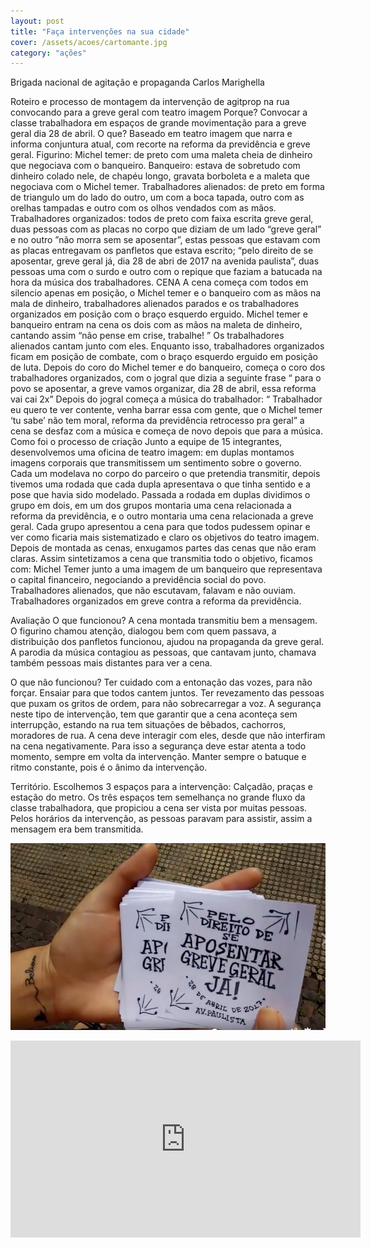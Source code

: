 ```yaml
---
layout: post
title: "Faça intervenções na sua cidade"
cover: /assets/acoes/cartomante.jpg
category: "ações"
---
```


Brigada nacional de agitação e propaganda
Carlos Marighella

Roteiro e processo de montagem da intervenção de agitprop na rua convocando para a greve geral com teatro imagem 
Porque? Convocar a classe trabalhadora em espaços de grande movimentação para a greve geral dia 28 de abril.
O que? Baseado em teatro imagem que narra e informa conjuntura atual, com recorte na reforma da previdência e greve geral.
Figurino: 
Michel temer: de preto com uma maleta cheia de dinheiro que negociava com o banqueiro.
Banqueiro: estava de sobretudo com dinheiro colado nele, de chapéu longo, gravata borboleta e a maleta que negociava com o Michel temer.
Trabalhadores alienados: de preto em forma de triangulo um do lado do outro, um com a boca tapada, outro com as orelhas tampadas e outro com os olhos vendados com as mãos.
Trabalhadores organizados: todos de preto com faixa escrita greve geral, duas pessoas com as placas no corpo que diziam de um lado “greve geral” e no outro ”não morra sem se aposentar”, estas pessoas que estavam com as placas entregavam os panfletos que estava escrito; “pelo direito de se aposentar, greve geral já, dia 28 de abri de 2017 na avenida paulista”, duas pessoas uma com o surdo e outro com o repique que faziam a batucada na hora da música dos trabalhadores.
CENA
 A cena começa com todos em silencio apenas em posição, o Michel temer e o banqueiro com as mãos na mala de dinheiro, trabalhadores alienados parados e os trabalhadores organizados em posição com o braço esquerdo erguido.
Michel temer e banqueiro entram na cena os dois com as mãos na maleta de dinheiro, cantando assim “não pense em crise, trabalhe! ” Os trabalhadores alienados cantam junto com eles.
Enquanto isso, trabalhadores organizados ficam em posição de combate, com o braço esquerdo erguido em posição de luta.
Depois do coro do Michel temer e do banqueiro, começa o coro dos trabalhadores organizados, com o jogral que dizia a seguinte frase “ para o povo se aposentar, a greve vamos organizar, dia 28 de abril, essa reforma vai cai 2x” Depois do jogral começa a música do trabalhador:
 “ Trabalhador eu quero te ver contente, venha barrar essa com gente, que o Michel temer ‘tu sabe’ não tem moral, reforma da previdência retrocesso pra geral” a cena se desfaz com a música e começa de novo depois que para a música.
Como foi o processo de criação
Junto a equipe de 15 integrantes, desenvolvemos uma oficina de teatro imagem: em duplas montamos imagens corporais que transmitissem um sentimento sobre o governo. Cada um modelava no corpo do parceiro o que pretendia transmitir, depois tivemos uma rodada que cada dupla apresentava o que tinha sentido e a pose que havia sido modelado. 
Passada a rodada em duplas dividimos o grupo em dois, em um dos grupos montaria uma cena relacionada a reforma da previdência, e o outro montaria uma cena relacionada a greve geral. Cada grupo apresentou a cena para que todos pudessem opinar e ver como ficaria mais sistematizado e claro os objetivos do teatro imagem. Depois de montada as cenas, enxugamos partes das cenas que não eram claras. Assim sintetizamos a cena que transmitia todo o objetivo, ficamos com:
Michel Temer junto a uma imagem de um banqueiro que representava o capital financeiro, negociando a previdência social do povo. Trabalhadores alienados, que não escutavam, falavam e não ouviam. Trabalhadores organizados em greve contra a reforma da previdência. 


Avaliação 
O que funcionou?
A cena montada transmitiu bem a mensagem. O figurino chamou atenção, dialogou bem com quem passava, a distribuição dos panfletos funcionou, ajudou na propaganda da greve geral. A parodia da música contagiou as pessoas, que cantavam junto, chamava também pessoas mais distantes para ver a cena.

O que não funcionou?
Ter cuidado com a entonação das vozes, para não forçar. Ensaiar para que todos cantem juntos. Ter revezamento das pessoas que puxam os gritos de ordem, para não sobrecarregar a voz. 
A segurança neste tipo de intervenção, tem que garantir que a cena aconteça sem interrupção, estando na rua tem situações de bêbados, cachorros, moradores de rua. A cena deve interagir com eles, desde que não interfiram na cena negativamente. Para isso a segurança deve estar atenta a todo momento, sempre em volta da intervenção.
Manter sempre o batuque e ritmo constante, pois é o ânimo da intervenção.

Território.
Escolhemos 3 espaços para a intervenção: Calçadão, praças e estação do metro.
Os três espaços tem semelhança no grande fluxo da classe trabalhadora, que propiciou a cena ser vista por muitas pessoas. Pelos horários da intervenção, as pessoas paravam para assistir, assim a mensagem era bem transmitida.


![](../assets/acoes/cartomante.jpg)

<div class="video-wrapper video-wrapper-16x9">
    <iframe src="https://www.facebook.com/plugins/video.php?href=https%3A%2F%2Fwww.facebook.com%2FMovimentoSemTerra%2Fvideos%2F1532793413460034%2F&show_text=0&width=560" width="560" height="315" style="border:none;overflow:hidden" scrolling="no" frameborder="0" allowTransparency="true" allowFullScreen=""></iframe>
    </div>
